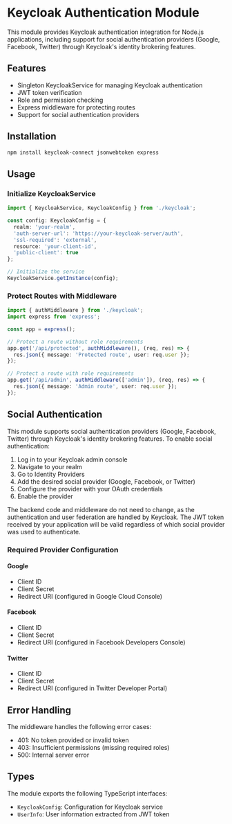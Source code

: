 # Keycloak Authentication Module

This module provides Keycloak authentication integration for Node.js applications, including support for social authentication providers (Google, Facebook, Twitter) through Keycloak's identity brokering features.

## Features

- Singleton KeycloakService for managing Keycloak authentication
- JWT token verification
- Role and permission checking
- Express middleware for protecting routes
- Support for social authentication providers

## Installation

```bash
npm install keycloak-connect jsonwebtoken express
```

## Usage

### Initialize KeycloakService

```typescript
import { KeycloakService, KeycloakConfig } from './keycloak';

const config: KeycloakConfig = {
  realm: 'your-realm',
  'auth-server-url': 'https://your-keycloak-server/auth',
  'ssl-required': 'external',
  resource: 'your-client-id',
  'public-client': true
};

// Initialize the service
KeycloakService.getInstance(config);
```

### Protect Routes with Middleware

```typescript
import { authMiddleware } from './keycloak';
import express from 'express';

const app = express();

// Protect a route without role requirements
app.get('/api/protected', authMiddleware(), (req, res) => {
  res.json({ message: 'Protected route', user: req.user });
});

// Protect a route with role requirements
app.get('/api/admin', authMiddleware(['admin']), (req, res) => {
  res.json({ message: 'Admin route', user: req.user });
});
```

## Social Authentication

This module supports social authentication providers (Google, Facebook, Twitter) through Keycloak's identity brokering features. To enable social authentication:

1. Log in to your Keycloak admin console
2. Navigate to your realm
3. Go to Identity Providers
4. Add the desired social provider (Google, Facebook, or Twitter)
5. Configure the provider with your OAuth credentials
6. Enable the provider

The backend code and middleware do not need to change, as the authentication and user federation are handled by Keycloak. The JWT token received by your application will be valid regardless of which social provider was used to authenticate.

### Required Provider Configuration

#### Google
- Client ID
- Client Secret
- Redirect URI (configured in Google Cloud Console)

#### Facebook
- Client ID
- Client Secret
- Redirect URI (configured in Facebook Developers Console)

#### Twitter
- Client ID
- Client Secret
- Redirect URI (configured in Twitter Developer Portal)

## Error Handling

The middleware handles the following error cases:
- 401: No token provided or invalid token
- 403: Insufficient permissions (missing required roles)
- 500: Internal server error

## Types

The module exports the following TypeScript interfaces:

- `KeycloakConfig`: Configuration for Keycloak service
- `UserInfo`: User information extracted from JWT token 